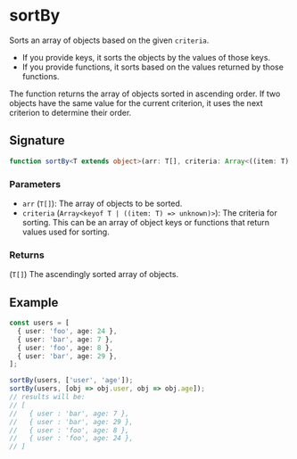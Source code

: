 # sortBy

Sorts an array of objects based on the given `criteria`.

- If you provide keys, it sorts the objects by the values of those keys.
- If you provide functions, it sorts based on the values returned by those functions.

The function returns the array of objects sorted in ascending order. If two objects have the same value for the current criterion, it uses the next criterion to determine their order.

## Signature

```typescript
function sortBy<T extends object>(arr: T[], criteria: Array<((item: T) => unknown) | keyof T>): T[];
```

### Parameters

- `arr` (`T[]`): The array of objects to be sorted.
- `criteria` (`Array<keyof T | ((item: T) => unknown)>`): The criteria for sorting. This can be an array of object keys or functions that return values used for sorting.

### Returns

(`T[]`) The ascendingly sorted array of objects.

## Example

```typescript
const users = [
  { user: 'foo', age: 24 },
  { user: 'bar', age: 7 },
  { user: 'foo', age: 8 },
  { user: 'bar', age: 29 },
];

sortBy(users, ['user', 'age']);
sortBy(users, [obj => obj.user, obj => obj.age]);
// results will be:
// [
//   { user : 'bar', age: 7 },
//   { user : 'bar', age: 29 },
//   { user : 'foo', age: 8 },
//   { user : 'foo', age: 24 },
// ]
```
